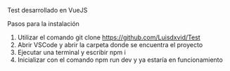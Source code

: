 Test desarrollado en VueJS

Pasos para la instalación

1. Utilizar el comando git clone https://github.com/Luisdxvid/Test
2. Abrir VSCode y abrir la carpeta donde se encuentra el proyecto
3. Ejecutar una terminal y escribir npm i
4. Inicializar con el comando npm run dev y ya estaría en funcionamiento
